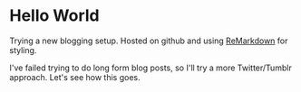 <head>
  <title>Using ReMarkdown</title>
  <link rel="stylesheet" href="https://unpkg.com/remarkdown.css/dist/remarkdown.css">
</head>
<body class="remarkdown">

# Hello World

Trying a new blogging setup. Hosted on github and using [ReMarkdown](https://github.com/fvsch/remarkdown) for styling.

I've failed trying to do long form blog posts, so I'll try a more Twitter/Tumblr approach. Let's see how this goes.

</body>
